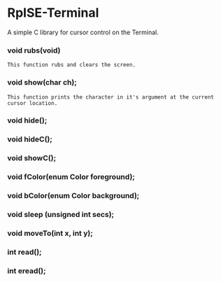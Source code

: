# RpISE-Terminal

A simple C library for cursor control on the Terminal.

### void rubs(void)

    This function rubs and clears the screen.

### void show(char ch);

    This function prints the character in it's argument at the current cursor location.
    
### void hide();
### void hideC();
### void showC();
### void fColor(enum Color foreground);
### void bColor(enum Color background);
### void sleep (unsigned int secs);
### void moveTo(int x, int y);
### int read();
### int eread();
